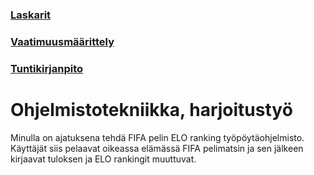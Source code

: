 ### [Laskarit](https://github.com/lamtonylam/ohjelmistotekniikka/tree/main/laskarit)  
### [Vaatimuusmäärittely](https://github.com/lamtonylam/ohjelmistotekniikka/blob/main/dokumentaatio/vaatimusmaarittely.md)  
### [Tuntikirjanpito](https://github.com/lamtonylam/ohjelmistotekniikka/blob/main/dokumentaatio/tuntikirjanpito.md)

# Ohjelmistotekniikka, harjoitustyö
Minulla on ajatuksena tehdä FIFA pelin ELO ranking työpöytäohjelmisto.
Käyttäjät siis pelaavat oikeassa elämässä FIFA pelimatsin ja sen jälkeen kirjaavat tuloksen ja ELO rankingit muuttuvat.
